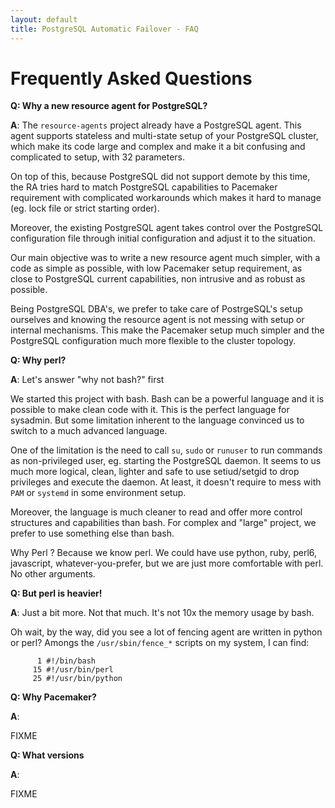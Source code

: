 ```yaml
---
layout: default
title: PostgreSQL Automatic Failover - FAQ
---
```


# Frequently Asked Questions

__Q: Why a new resource agent for PostgreSQL?__

__A__: The `resource-agents` project already have a PostgreSQL agent. This
agent supports stateless and multi-state setup of your PostgreSQL cluster,
which make its code large and complex and make it a bit confusing and complicated
to setup, with 32 parameters.

On top of this, because PostgreSQL did not support demote by this time, the RA
tries hard to match PostgreSQL capabilities to Pacemaker requirement with
complicated workarounds which makes it hard to manage (eg. lock file or
strict starting order).

Moreover, the existing PostgreSQL agent takes control over the PostgreSQL
configuration file through initial configuration and adjust it to the
situation.

Our main objective was to write a new resource agent much simpler, with a code
as simple as possible, with low Pacemaker setup requirement, as close to
PostgreSQL current capabilities, non intrusive and as robust as possible.

Being PostgreSQL DBA's, we prefer to take care of PostrgeSQL's setup ourselves
and knowing the resource agent is not messing with setup or internal mechanisms.
This make the Pacemaker setup much simpler and the PostgreSQL configuration
much more flexible to the cluster topology.

__Q: Why perl?__

__A__: Let's answer "why not bash?" first

We started this project with bash. Bash can be a powerful language and it is
possible to make clean code with it. This is the perfect language for sysadmin.
But some limitation inherent to the language convinced us to switch to a much
advanced language.

One of the limitation is the need to call `su`, `sudo` or
`runuser` to run commands as non-privileged user, eg. starting the PostgreSQL
daemon. It seems to us much more logical, clean, lighter and safe to use
setiud/setgid to drop privileges and execute the daemon. At least, it doesn't
require to mess with `PAM` or `systemd` in some environment setup.

Moreover, the language is much cleaner to read and offer more control structures
and capabilities than bash. For complex and "large" project, we prefer to use
something else than bash.

Why Perl ? Because we know perl. We could have use python, ruby, perl6,
javascript, whatever-you-prefer, but we are just more comfortable with perl. No
other arguments.


__Q: But perl is heavier!__

__A__: Just a bit more. Not that much. It's not 10x the memory usage by bash.

Oh wait, by the way, did you see a lot of fencing agent are written in python or
perl? Amongs the `/usr/sbin/fence_*` scripts on my system, I can find:

```
      1 #!/bin/bash
     15 #!/usr/bin/perl
     25 #!/usr/bin/python
```

__Q: Why Pacemaker?__

__A__:

FIXME

__Q: What versions__

__A__:

FIXME
